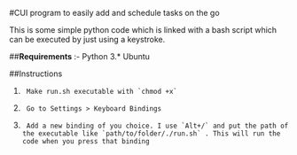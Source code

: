 #CUI program to easily add and schedule tasks on the go

This is some simple python code which is linked with a bash script which can be executed by just using a keystroke.

##**Requirements** :-
Python 3.\*
Ubuntu

##Instructions

1.      Make run.sh executable with `chmod +x`
2.      Go to Settings > Keyboard Bindings
3.      Add a new binding of you choice. I use `Alt+/` and put the path of the executable like `path/to/folder/./run.sh` . This will run the code when you press that binding
